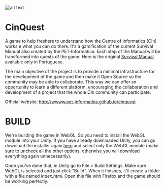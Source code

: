 ![alt text](https://pet-informatica.github.io/cinquest/images/cinquest-noback.png "Logo")

CinQuest
========

A game to help freshers to understand how the Centre of Informatics (CIn) works e what you can do there. It's a gamification of the current Survival Manual also created by the PET-Informática. Each step of the Manual will be transformed into quests of the game. Here is the original [Survival Manual](http://www.cin.ufpe.br/~pet/wiki/index.php/Manual_de_Sobrevivência_do_CIn) available only in Portuguese.

The main objective of the project is to provide a minimal infrastructure for the development of the game and then make it Open Source so the community may be able to collaborate. This way we can offer an opportunity to learn a different platform, encouraging the collaboration and development of a project that the whole CIn community can participate.

Official website: http://wwww.pet-informatica.github.io/cinquest


BUILD
=====

We're building the game in WebGL. So you need to install the WebGL module into your Unity. If you have already downloaded Unity, you can go download the installer again [here](https://unity3d.com/get-unity/download?ref=personal) and select only the WebGL module (make sure to uncheck all the other options, otherwise you will download everything again unnecessarily).

Once you've done that, in Unity go to File > Build Settings. Make sure WebGL is selected and just click "Build". When it finishes, it'll create a folder with a file named *index.html*. Open this file with Firefox and the game should be working perfectly.